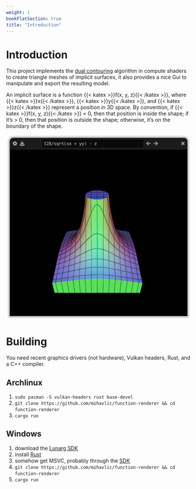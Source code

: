 ```yaml
---
weight: 1
bookFlatSection: true
title: "Introduction"
---
```


# Introduction

This project implements the [dual contouring](https://www.cs.rice.edu/~jwarren/papers/dualcontour.pdf) algorithm in compute shaders to create triangle meshes of implicit surfaces, it also provides a nice Gui to manipulate and export the resulting model.

An implicit surface is a function {{< katex >}}f(x, y, z){{< /katex >}}, where {{< katex >}}x{{< /katex >}}, {{< katex >}}y{{< /katex >}}, and {{< katex >}}z{{< /katex >}} represent a position in 3D space. By convention, if {{< katex >}}f(x, y, z){{< /katex >}} < 0, then that position is inside the shape; if it’s > 0, then that position is outside the shape; otherwise, it’s on the boundary of the shape.

![The application in use](/example.png)

# Building
You need recent graphics drivers (not hardware), Vulkan headers, Rust, and a C++ compiler.

## Archlinux
1. `sudo pacman -S vulkan-headers rust base-devel`
2. `git clone https://github.com/mihavlic/function-renderer && cd function-renderer`
3. `cargo run`

## Windows
1. download the [Lunarg SDK](https://vulkan.lunarg.com/)
2. install [Rust](https://www.rust-lang.org/tools/install)
2. somehow get MSVC, probably through the [SDK](https://developer.microsoft.com/en-us/windows/downloads/windows-sdk/)
4. `git clone https://github.com/mihavlic/function-renderer && cd function-renderer`
5. `cargo run`